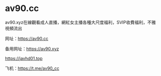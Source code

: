 # av90.cc
av90.xyz在線觀看成人直播，網紅女主播各種大尺度福利，SVIP收費福利，不雅視頻流出

网址：https://av90.cc 

备用网址：https://av90.xyz 


https://javhd01.top


飞机：https://t.me/av90_cc
